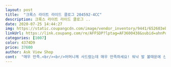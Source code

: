 ```yaml
---
layout: post 
title:  "크록스 라이트 라이드 클로그 204592-4CC" 
description: 크록스 라이트 라이드 클로그 ..
date: 2020-07-25 14:44:27 
img: https://static.coupangcdn.com/image/vendor_inventory/9441/652603eb40df7370113eecb53c2e4451a187e8fc6659d381a081de6f94e9.jpg 
linkUrl: https://link.coupang.com/re/AFFSDP?lptag=AF3600438&subid=ahnPublicAsk&pageKey=1658852426&itemId=2826146027&vendorItemId=71101460084&traceid=V0-113-b082b044c3cd8dc0 
categories: [1007] 
color: 4374D9 
price: 37600 
author: Ask View Shop 
cont:  "매우 만족.<br/><br/>어머니께 사드렸는데 매우 만족하세요! 워낙 발 볼때문에 신발고민이 많았는데 크록스덕분에 효도했습니다! 잘신겠습니다<br/>좋아요<br/>" 
---
```

